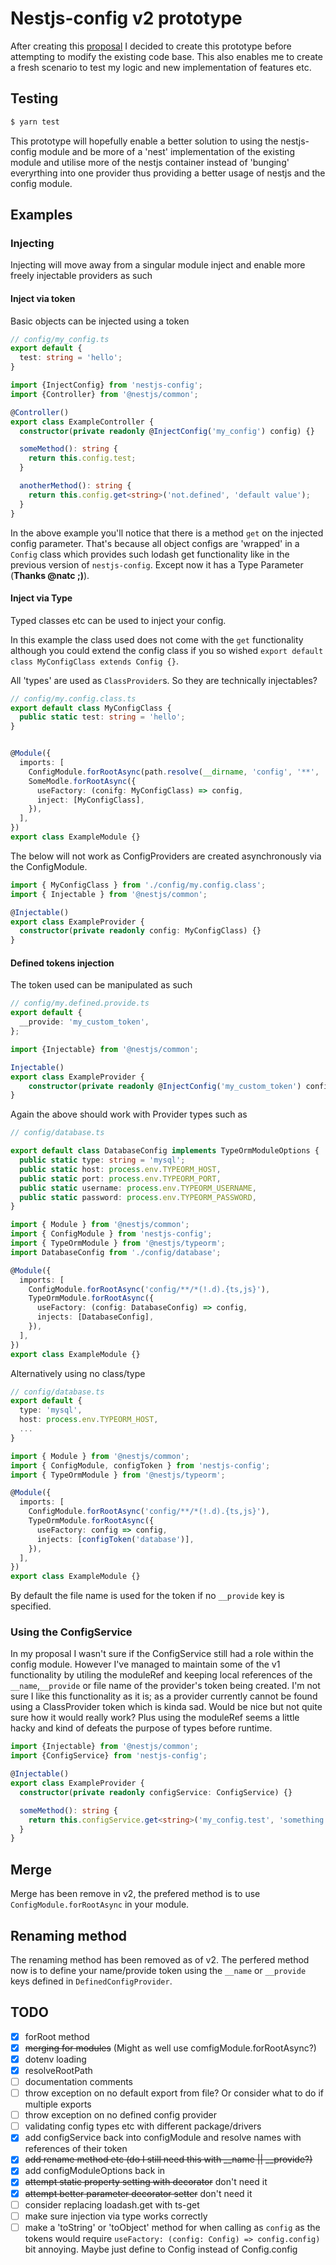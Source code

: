 # Nestjs-config v2 prototype

After creating this [proposal](https://github.com/nestjs-community/nestjs-config/issues/54) I decided to create this prototype before attempting to modify the existing code base. This also enables me to create a fresh scenario to test my logic and new implementation of features etc.

## Testing

```bash
$ yarn test
```

This prototype will hopefully enable a better solution to using the nestjs-config module and be more of a 'nest' implementation of the existing module and utilise more of the nestjs container instead of 'bunging' everyrthing into one provider thus providing a better usage of nestjs and the config module.

## Examples

### Injecting

Injecting will move away from a singular module inject and enable more freely injectable providers as such

#### Inject via token

Basic objects can be injected using a token

```typescript
// config/my_config.ts
export default {
  test: string = 'hello';
}
```

```typescript
import {InjectConfig} from 'nestjs-config';
import {Controller} from '@nestjs/common';

@Controller()
export class ExampleController {
  constructor(private readonly @InjectConfig('my_config') config) {}

  someMethod(): string {
    return this.config.test;
  }

  anotherMethod(): string {
    return this.config.get<string>('not.defined', 'default value');
  }
}
```

In the above example you'll notice that there is a method `get` on the injected config parameter. That's because all object configs are 'wrapped' in a `Config` class which provides such lodash get functionality like in the previous version of `nestjs-config`. Except now it has a Type Parameter (**Thanks @natc ;)**).

#### Inject via Type

Typed classes etc can be used to inject your config. 

In this example the class used does not come with the `get` functionality although you could extend the config class if you so wished `export default class MyConfigClass extends Config {}`.

All 'types' are used as `ClassProvider`s. So they are technically injectables?

```typescript
// config/my.config.class.ts
export default class MyConfigClass {
  public static test: string = 'hello';
}
```

```typescript

@Module({
  imports: [
    ConfigModule.forRootAsync(path.resolve(__dirname, 'config', '**', '*(!.d).{ts,js}')),
    SomeModle.forRootAsync({
      useFactory: (conifg: MyConfigClass) => config,
      inject: [MyConfigClass],
    }),
  ],
})
export class ExampleModule {}
```

The below will not work as ConfigProviders are created asynchronously via the ConfigModule.

```typescript
import { MyConfigClass } from './config/my.config.class';
import { Injectable } from '@nestjs/common';

@Injectable()
export class ExampleProvider {
  constructor(private readonly config: MyConfigClass) {}
}
```

#### Defined tokens injection

The token used can be manipulated as such

```typescript
// config/my.defined.provide.ts
export default {
  __provide: 'my_custom_token',
};
```

```typescript
import {Injectable} from '@nestjs/common';

Injectable()
export class ExampleProvider {
	constructor(private readonly @InjectConfig('my_custom_token') config) {}
}
```

Again the above should work with Provider types such as

```typescript
// config/database.ts

export default class DatabaseConfig implements TypeOrmModuleOptions {
  public static type: string = 'mysql';
  public static host: process.env.TYPEORM_HOST,
  public static port: process.env.TYPEORM_PORT,
  public static username: process.env.TYPEORM_USERNAME,
  public static password: process.env.TYPEORM_PASSWORD,
}
```

```typescript
import { Module } from '@nestjs/common';
import { ConfigModule } from 'nestjs-config';
import { TypeOrmModule } from '@nestjs/typeorm';
import DatabaseConfig from './config/database';

@Module({
  imports: [
    ConfigModule.forRootAsync('config/**/*(!.d).{ts,js}'),
    TypeOrmModule.forRootAsync({
      useFactory: (config: DatabaseConfig) => config,
      injects: [DatabaseConfig],
    }),
  ],
})
export class ExampleModule {}
```

Alternatively using no class/type

```typescript
// config/database.ts
export default {
  type: 'mysql',
  host: process.env.TYPEORM_HOST,
  ...
}
```

```typescript
import { Module } from '@nestjs/common';
import { ConfigModule, configToken } from 'nestjs-config';
import { TypeOrmModule } from '@nestjs/typeorm';

@Module({
  imports: [
    ConfigModule.forRootAsync('config/**/*(!.d).{ts,js}'),
    TypeOrmModule.forRootAsync({
      useFactory: config => config,
      injects: [configToken('database')],
    }),
  ],
})
export class ExampleModule {}
```

By default the file name is used for the token if no `__provide` key is specified.

### Using the ConfigService

In my proposal I wasn't sure if the ConfigService still had a role within the config module. However I've managed to maintain some of the v1 functionality by utiling the moduleRef and keeping local references of the `__name`,`__provide` or file name of the provider's token being created. I'm not sure I like this functionality as it is; as a provider currently cannot be found using a ClassProvider token which is kinda sad. Would be nice but not quite sure how it would really work? Plus using the moduleRef seems a little hacky and kind of defeats the purpose of types before runtime. 

```typescript
import {Injectable} from '@nestjs/common';
import {ConfigService} from 'nestjs-config';

@Injectable()
export class ExampleProvider {
  constructor(private readonly configService: ConfigService) {}

  someMethod(): string {
    return this.configService.get<string>('my_config.test', 'something that doesn\'t say hello');
  }
}
```

## Merge 

Merge has been remove in v2, the prefered method is to use `ConfigModule.forRootAsync` in your module.

## Renaming method

The renaming method has been removed as of v2. The perfered method now is to define your name/provide token using the `__name` or `__provide` keys defined in `DefinedConfigProvider`.


## TODO

- [x] forRoot method
- [x] ~~merging for modules~~ (Might as well use comfigModule.forRootAsync?)
- [x] dotenv loading
- [x] resolveRootPath
- [ ] documentation comments
- [ ] throw exception on no default export from file? Or consider what to do if multiple exports
- [ ] throw exception on no defined config provider
- [ ] validating config types etc with different package/drivers
- [x] add configService back into configModule and resolve names with references of their token 
- [x] ~~add rename method etc (do I still need this with __name || __provide?)~~
- [x] add configModuleOptions back in
- [x] ~~attempt static property setting with decorator~~ don't need it 
- [x] ~~attempt better parameter decorator setter~~ don't need it 
- [ ] consider replacing loadash.get with ts-get
- [ ] make sure injection via type works correctly
- [ ] make a 'toString' or 'toObject' method for when calling as `config` as the tokens would require `useFactory: (config: Config) => config.config)` bit annoying. Maybe just define to Config instead of Config.config 